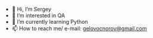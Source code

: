 - 👋 Hi, I’m Sergey
- 👀 I’m interested in QA
- 🌱 I’m currently learning Python
- 📫 How to reach me/ e-mail: gelovocnorov@gmail.com

<!---
Olegvoroncov/Olegvoroncov is a ✨ special ✨ repository because its `README.md` (this file) appears on your GitHub profile.
You can click the Preview link to take a look at your changes.
--->
